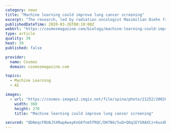 ```yaml
---
category: news
title: "Machine learning could improve lung cancer screening"
excerpt: "The research, led by radiation oncologist Maximilian Diehn from the Stanford Cancer Institute in California and published in Nature, uses machine learning to drill down on tiny levels of DNA from the tumour in the bloodstream. The team found the quantity of DNA revealed a host of facts about the most common type of lung cancer, known as non ..."
publishedDateTime: 2020-03-26T08:10:00Z
webUrl: "https://cosmosmagazine.com/biology/machine-learning-could-improve-lung-cancer-screening"
type: article
quality: 39
heat: 39
published: false

provider:
  name: Cosmos
  domain: cosmosmagazine.com

topics:
  - Machine Learning
  - AI

images:
  - url: "https://cosmos-images2.imgix.net/file/spina/photo/21252/200206-Cancer-pr.jpg?ixlib=rails-2.1.4&auto=format&ch=Width%2CDPR&fit=max&w=360"
    width: 360
    height: 270
    title: "Machine learning could improve lung cancer screening"

secured: "QbNeqcFBUAJ5XRwpAwayKnG6fnm5fRQC/DH7N4/5uQ+QOq1EYS0AXCz+6usdEEwIk9Z2dI+VTBqLxznoOzOX5Wn6BlIe4bFC9q7eb83LHXYUO0jCN2EJnp9/gHwMm4O9sTWiYPJvnfwfGeSysCdiXn2lx1a1zCNp7dziMh/bd16OqVe20xBMGJrV1fm59tXBQw3ekMXxvnOGGRNNKTTRKnqfe7BuylWNPh6ZqJD4Fy+9Ae8mUQR3aqubcf8BeFi6s9deG6TeiEoZPa+03Feb+zdzO8yUk2fKETGpYhcZFQ+k9LA7EWo2Iea4vfT/J5TP;sf2TdIfifNaNoktfE2RGNA=="
---
```


